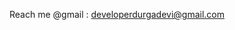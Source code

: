 Reach me @gmail : developerdurgadevi@gmail.com

<!---
developerdurgadevi/developerdurgadevi is a ✨ special ✨ repository because its `README.md` (this file) appears on your GitHub profile.
You can click the Preview link to take a look at your changes.
--->
